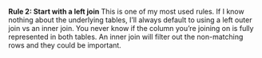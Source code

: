 **Rule 2: Start with a left join**
This is one of my most used rules. If I know nothing about the underlying tables, I’ll always default to using a left outer join vs an inner join. You never know if the column you’re joining on is fully represented in both tables. An inner join will filter out the non-matching rows and they could be important.